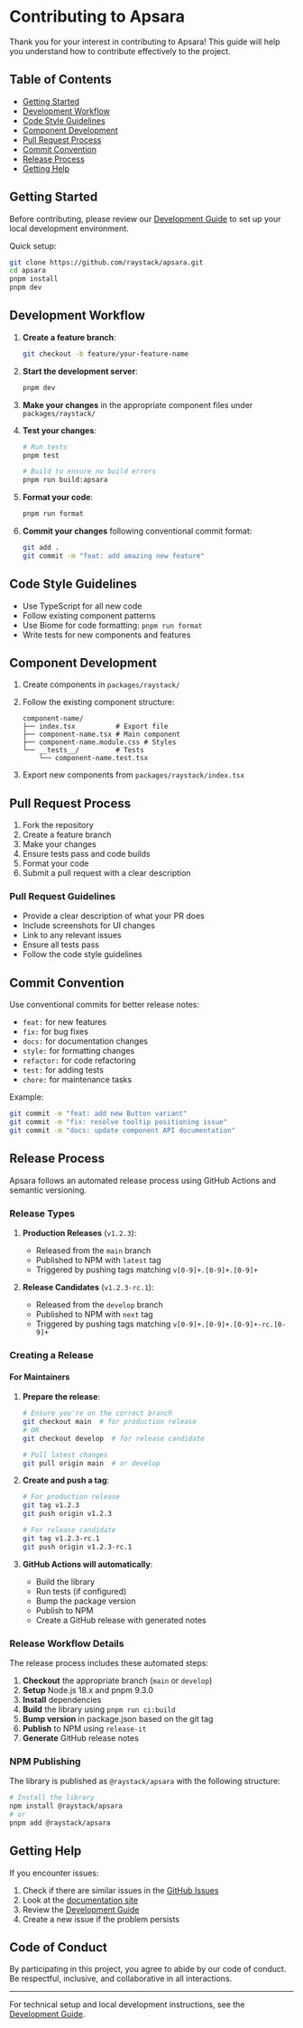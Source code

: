 # Contributing to Apsara

Thank you for your interest in contributing to Apsara! This guide will help you understand how to contribute effectively to the project.

## Table of Contents

- [Getting Started](#getting-started)
- [Development Workflow](#development-workflow)
- [Code Style Guidelines](#code-style-guidelines)
- [Component Development](#component-development)
- [Pull Request Process](#pull-request-process)
- [Commit Convention](#commit-convention)
- [Release Process](#release-process)
- [Getting Help](#getting-help)

## Getting Started

Before contributing, please review our [Development Guide](./DEVELOPMENT.md) to set up your local development environment.

Quick setup:
```bash
git clone https://github.com/raystack/apsara.git
cd apsara
pnpm install
pnpm dev
```

## Development Workflow

1. **Create a feature branch**:
   ```bash
   git checkout -b feature/your-feature-name
   ```

2. **Start the development server**:
   ```bash
   pnpm dev
   ```

3. **Make your changes** in the appropriate component files under `packages/raystack/`

4. **Test your changes**:
   ```bash
   # Run tests
   pnpm test
   
   # Build to ensure no build errors
   pnpm run build:apsara
   ```

5. **Format your code**:
   ```bash
   pnpm run format
   ```

6. **Commit your changes** following conventional commit format:
   ```bash
   git add .
   git commit -m "feat: add amazing new feature"
   ```

## Code Style Guidelines

- Use TypeScript for all new code
- Follow existing component patterns
- Use Biome for code formatting: `pnpm run format`
- Write tests for new components and features

## Component Development

1. Create components in `packages/raystack/`
2. Follow the existing component structure:
   ```
   component-name/
   ├── index.tsx          # Export file
   ├── component-name.tsx # Main component
   ├── component-name.module.css # Styles
   └── __tests__/         # Tests
       └── component-name.test.tsx
   ```

3. Export new components from `packages/raystack/index.tsx`

## Pull Request Process

1. Fork the repository
2. Create a feature branch
3. Make your changes
4. Ensure tests pass and code builds
5. Format your code
6. Submit a pull request with a clear description

### Pull Request Guidelines

- Provide a clear description of what your PR does
- Include screenshots for UI changes
- Link to any relevant issues
- Ensure all tests pass
- Follow the code style guidelines

## Commit Convention

Use conventional commits for better release notes:

- `feat:` for new features
- `fix:` for bug fixes
- `docs:` for documentation changes
- `style:` for formatting changes
- `refactor:` for code refactoring
- `test:` for adding tests
- `chore:` for maintenance tasks

Example:
```bash
git commit -m "feat: add new Button variant"
git commit -m "fix: resolve tooltip positioning issue"
git commit -m "docs: update component API documentation"
```

## Release Process

Apsara follows an automated release process using GitHub Actions and semantic versioning.

### Release Types

1. **Production Releases** (`v1.2.3`):
   - Released from the `main` branch
   - Published to NPM with `latest` tag
   - Triggered by pushing tags matching `v[0-9]+.[0-9]+.[0-9]+`

2. **Release Candidates** (`v1.2.3-rc.1`):
   - Released from the `develop` branch
   - Published to NPM with `next` tag
   - Triggered by pushing tags matching `v[0-9]+.[0-9]+.[0-9]+-rc.[0-9]+`

### Creating a Release

#### For Maintainers

1. **Prepare the release**:
   ```bash
   # Ensure you're on the correct branch
   git checkout main  # for production release
   # OR
   git checkout develop  # for release candidate
   
   # Pull latest changes
   git pull origin main  # or develop
   ```

2. **Create and push a tag**:
   ```bash
   # For production release
   git tag v1.2.3
   git push origin v1.2.3
   
   # For release candidate
   git tag v1.2.3-rc.1
   git push origin v1.2.3-rc.1
   ```

3. **GitHub Actions will automatically**:
   - Build the library
   - Run tests (if configured)
   - Bump the package version
   - Publish to NPM
   - Create a GitHub release with generated notes

### Release Workflow Details

The release process includes these automated steps:

1. **Checkout** the appropriate branch (`main` or `develop`)
2. **Setup** Node.js 18.x and pnpm 9.3.0
3. **Install** dependencies
4. **Build** the library using `pnpm run ci:build`
5. **Bump version** in package.json based on the git tag
6. **Publish** to NPM using `release-it`
7. **Generate** GitHub release notes

### NPM Publishing

The library is published as `@raystack/apsara` with the following structure:

```bash
# Install the library
npm install @raystack/apsara
# or
pnpm add @raystack/apsara
```

## Getting Help

If you encounter issues:

1. Check if there are similar issues in the [GitHub Issues](https://github.com/raystack/apsara/issues)
2. Look at the [documentation site](https://apsara.raystack.org)
3. Review the [Development Guide](./DEVELOPMENT.md)
4. Create a new issue if the problem persists

## Code of Conduct

By participating in this project, you agree to abide by our code of conduct. Be respectful, inclusive, and collaborative in all interactions.

---

For technical setup and local development instructions, see the [Development Guide](./DEVELOPMENT.md).